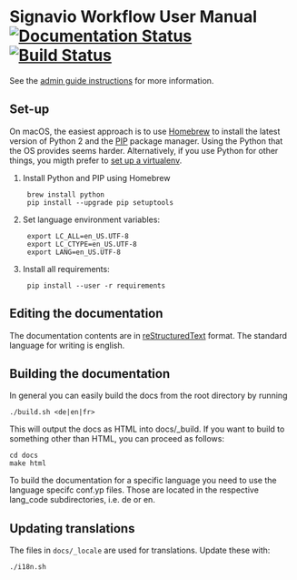 Signavio Workflow User Manual [![Documentation Status](https://readthedocs.org/projects/effektif/badge/?version=latest)](https://readthedocs.org/projects/effektif/?badge=latest) [![Build Status](https://travis-ci.org/effektif/user-docs.svg?branch=master)](https://travis-ci.org/effektif/user-docs)
=======

See the [admin guide instructions](https://sites.google.com/a/effektif.com/effektif/general/admin-guide) for more information.

## Set-up

On macOS, the easiest approach is to use [Homebrew](http://brew.sh) to install the latest version of Python 2 and the [PIP](https://pypi.python.org/pypi/pip) package manager.
Using the Python that the OS provides seems harder.
Alternatively, if you use Python for other things, you migth prefer to  [set up a virtualenv](http://docs.python-guide.org/en/latest/dev/virtualenvs/).

1. Install Python and PIP using Homebrew

		brew install python
		pip install --upgrade pip setuptools
		
2. Set language environment variables:

		export LC_ALL=en_US.UTF-8
		export LC_CTYPE=en_US.UTF-8
		export LANG=en_US.UTF-8

3. Install all requirements:

		pip install --user -r requirements

## Editing the documentation

The documentation contents are in [reStructuredText](http://rest-sphinx-memo.readthedocs.org/en/latest/ReST.html) format. The standard language for writing is english.

## Building the documentation

In general you can easily build the docs from the root directory by running

    ./build.sh <de|en|fr>

This will output the docs as HTML into docs/_build. If you want to build to something other than HTML, you can proceed as follows:

	cd docs
	make html

To build the documentation for a specific language you need to use the language specifc conf.yp files. Those are located in the respective lang_code subdirectories, i.e. de or en.

## Updating translations

The files in `docs/_locale` are used for translations. Update these with:

	./i18n.sh
